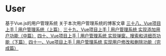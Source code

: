 # User
基于Vue.js的用户管理系统
关于本次用户管理系统的博客文章
[三十八、Vue项目上手 | 用户管理系统（上篇）](https://blog.csdn.net/weixin_44510615/article/details/107161813)
[三十九、Vue项目上手 | 用户管理系统  实现添加用户功能（中篇）](https://blog.csdn.net/weixin_44510615/article/details/107198297)
[四十、Vue项目上手 | 用户管理系统 实现弹窗，搜索和详细页功能（下篇）](https://blog.csdn.net/weixin_44510615/article/details/107244693)
[四十一、Vue项目上手 | 用户管理系统 实现用户修改和删除功能（完成篇）](https://maoli.blog.csdn.net/article/details/107252130)
